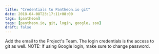 ```yaml
---
title: "Credentials to Pantheon.io git"
date: 2018-04-08T23:17:11+08:00
tags: [pantheon]
tags: [pantheon.io, git, login, google, sso]
draft: false
---
```


Add the email to the Project's Team. The login credentials is the access to git as well.
NOTE: If using Google login, make sure to change password.
